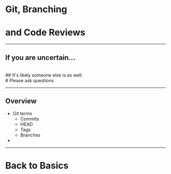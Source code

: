 # Git, Branching 
# and Code Reviews

---

## If you are uncertain...
<br>
## It's likely someone else is as well.
<br>
# Please ask questions

---

## Overview

- Git terms
	- Commits
	- HEAD
	- Tags
	- Branches
- 

---

# Back to Basics